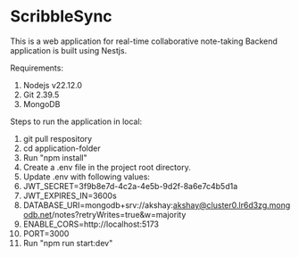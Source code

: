 # ScribbleSync

This is a web application for real-time collaborative note-taking
Backend application is built using Nestjs.

Requirements:
1. Nodejs v22.12.0
2. Git 2.39.5
3. MongoDB

Steps to run the application in local:
1. git pull respository
2. cd application-folder
3. Run "npm install"
4. Create a .env file in the project root directory.
5. Update .env with following values:
  51. JWT_SECRET=3f9b8e7d-4c2a-4e5b-9d2f-8a6e7c4b5d1a
  52. JWT_EXPIRES_IN=3600s
  53. DATABASE_URI=mongodb+srv://akshay:akshay@cluster0.lr6d3zg.mongodb.net/notes?retryWrites=true&w=majority
  54. ENABLE_CORS=http://localhost:5173
  55. PORT=3000
6. Run "npm run start:dev"